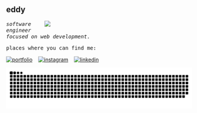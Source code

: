 <h2>eddy</h2>

<img align='right' src="https://github-readme-stats-sigma-five.vercel.app/api?username=eddy3o&show_icons=true&theme=dracula" width="400"> 

<samp><em>
    software engineer<br>
    focused on web development.
</em></samp>

<samp align="left">places where you can find me:</samp>
<p align="left">
    <a href="https://imeddy.vercel.app/" target="blank"><img align="center" src="https://www.svgrepo.com/show/384968/coffee-tea-hot-beverage-drink-steaming.svg" alt="portfolio" height="50" width="50" /></a>&nbsp;&nbsp;&nbsp;
    <a href="https://www.instagram.com/eddy3o/" target="blank"><img align="center" src="https://www.svgrepo.com/show/303154/instagram-2016-logo.svg" alt="instagram" height="50" width="50" /></a>&nbsp;&nbsp;&nbsp;
    <a href="https://www.linkedin.com/in/eddy-gg/" target="blank"><img align="center" src="https://www.svgrepo.com/show/475661/linkedin-color.svg" alt="linkedin" height="50" width="50" /></a>
</p>

<a href=#><img src="snakeGif.svg"></a>
